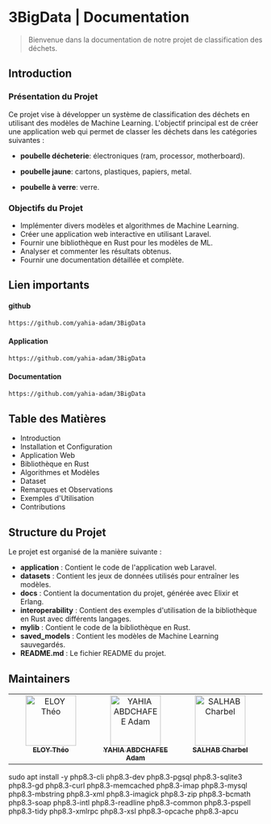 # 3BigData | Documentation
> Bienvenue dans la documentation de notre projet de classification des déchets.

## Introduction

### Présentation du Projet

Ce projet vise à développer un système de classification des déchets en utilisant des modèles de Machine Learning. L'objectif principal est de créer une application web qui permet de classer les déchets dans les catégories suivantes :

- **poubelle décheterie**: électroniques (ram, processor, motherboard).

- **poubelle jaune**: cartons, plastiques, papiers, metal.

- **poubelle à verre**: verre.

### Objectifs du Projet

- Implémenter divers modèles et algorithmes de Machine Learning.
- Créer une application web interactive en utilisant Laravel.
- Fournir une bibliothèque en Rust pour les modèles de ML.
- Analyser et commenter les résultats obtenus.
- Fournir une documentation détaillée et complète.

## Lien importants

#### github

  ```sh 
https://github.com/yahia-adam/3BigData
  ```

#### Application
  ```sh 
https://github.com/yahia-adam/3BigData
  ```

#### Documentation
  ```sh
https://github.com/yahia-adam/3BigData
  ```

## Table des Matières

- Introduction
- Installation et Configuration
- Application Web
- Bibliothèque en Rust
- Algorithmes et Modèles
- Dataset
- Remarques et Observations
- Exemples d'Utilisation
- Contributions

## Structure du Projet

Le projet est organisé de la manière suivante :

- **application** : Contient le code de l'application web Laravel.
- **datasets** : Contient les jeux de données utilisés pour entraîner les modèles.
- **docs** : Contient la documentation du projet, générée avec Elixir et Erlang.
- **interoperability** : Contient des exemples d'utilisation de la bibliothèque en Rust avec différents langages.
- **mylib** : Contient le code de la bibliothèque en Rust.
- **saved_models** : Contient les modèles de Machine Learning sauvegardés.
- **README.md** : Le fichier README du projet.

## Maintainers


<table>
  <tbody>
    <tr>
      <td align="center"  valign="top" width="14.28%"><a href="https://github.com/Zameloth"><img src="https://media.licdn.com/dms/image/D4E03AQExL3tC3WxXkg/profile-displayphoto-shrink_100_100/0/1667408220644?e=1721865600&v=beta&t=dHe2dKN3QfrtfJyPId5JK6qwUhYvP959D4q7Y5K8JDo" width="100px;" alt="ELOY Théo"/><br /><sub><b>ELOY Théo</b></sub></a>
      </td>
      <td align="center" valign="top" width="14.28%"><a href="https://github.com/yahia-adam"><img src="https://avatars.githubusercontent.com/u/91891487?v=4" width="100px;" alt="YAHIA ABDCHAFEE Adam"/><br /><sub><b>YAHIA ABDCHAFEE Adam</b></sub></a>
      </td>
      <td align="center" valign="top" width="14.28%"><a href="https://github.com/c-salhab"><img src="https://media.licdn.com/dms/image/D4D03AQEuVguSfYTj3A/profile-displayphoto-shrink_400_400/0/1706169892349?e=1721865600&v=beta&t=Xi70agrdlJYhV_pthwKJgos9qKYK_fHwvY6J7cFbloE" width="100px;" alt="SALHAB Charbel"/><br /><sub><b>SALHAB Charbel</b></sub></a>
      </td>
    </tr>
  </tbody>
</table>


sudo apt install -y php8.3-cli php8.3-dev php8.3-pgsql php8.3-sqlite3 php8.3-gd php8.3-curl php8.3-memcached php8.3-imap php8.3-mysql php8.3-mbstring php8.3-xml php8.3-imagick php8.3-zip php8.3-bcmath php8.3-soap php8.3-intl php8.3-readline php8.3-common php8.3-pspell php8.3-tidy php8.3-xmlrpc php8.3-xsl php8.3-opcache php8.3-apcu
